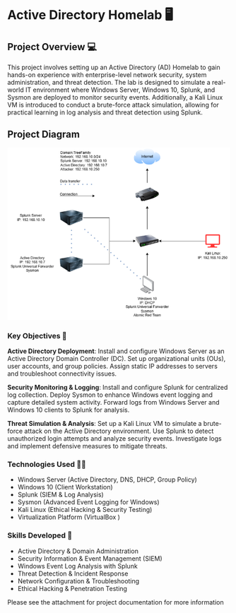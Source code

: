 # Active Directory Homelab 🖥️

## Project Overview 💻
This project involves setting up an Active Directory (AD) Homelab to gain hands-on experience with enterprise-level network security, system administration, and threat detection. The lab is designed to simulate a real-world IT environment where Windows Server, Windows 10, Splunk, and Sysmon are deployed to monitor security events. Additionally, a Kali Linux VM is introduced to conduct a brute-force attack simulation, allowing for practical learning in log analysis and threat detection using Splunk.

## Project Diagram
![Logical Diagram](https://github.com/ShermanTreeDev/Active-Directory-Simulation-Project/blob/5b5d937e69da831e8443212cc623499d18af4ecb/Sources/Logical%20Diagram.png)

### Key Objectives 🔑 
**Active Directory Deployment**: Install and configure Windows Server as an Active Directory Domain Controller (DC). Set up organizational units (OUs), user accounts, and group policies. Assign static IP addresses to servers and troubleshoot connectivity issues.

**Security Monitoring & Logging**: Install and configure Splunk for centralized log collection. Deploy Sysmon to enhance Windows event logging and capture detailed system activity. Forward logs from Windows Server and Windows 10 clients to Splunk for analysis.

**Threat Simulation & Analysis**: Set up a Kali Linux VM to simulate a brute-force attack on the Active Directory environment. Use Splunk to detect unauthorized login attempts and analyze security events. Investigate logs and implement defensive measures to mitigate threats.

### Technologies Used 🧑‍💻
- Windows Server (Active Directory, DNS, DHCP, Group Policy)
- Windows 10 (Client Workstation)
- Splunk (SIEM & Log Analysis)
- Sysmon (Advanced Event Logging for Windows)
- Kali Linux (Ethical Hacking & Security Testing)
- Virtualization Platform (VirtualBox )

### Skills Developed 📖
- Active Directory & Domain Administration
- Security Information & Event Management (SIEM)
- Windows Event Log Analysis with Splunk
- Threat Detection & Incident Response
- Network Configuration & Troubleshooting
- Ethical Hacking & Penetration Testing

Please see the attachment for project documentation for more information
